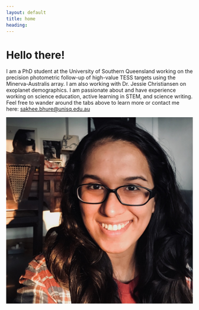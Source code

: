 ```yaml
---
layout: default
title: home
heading:
---
```



# Hello there! 

I am a PhD student at the University of Southern Queensland working on the precision photometric follow-up of high-value TESS targets using the Minerva-Australis array. I am also working with Dr. Jessie Christiansen on exoplanet demographics. I am passionate about and have experience working on science education, active learning in STEM, and science writing. Feel free to wander around the tabs above to learn more or contact me here: [sakhee.bhure@unisq.edu.au](mailto:sakhee.bhure@unisq.edu.au)

<img src="/assets/images/sakhee.jpg" alt="sakhee-headshot" class="narrowcenterimage">

<!--
![Sunrise on University Blvd](/assets/images/SunriseUnivBlvd.jpeg)
![sakhee-headshot](/assets/images/sakhee.jpg)
-->